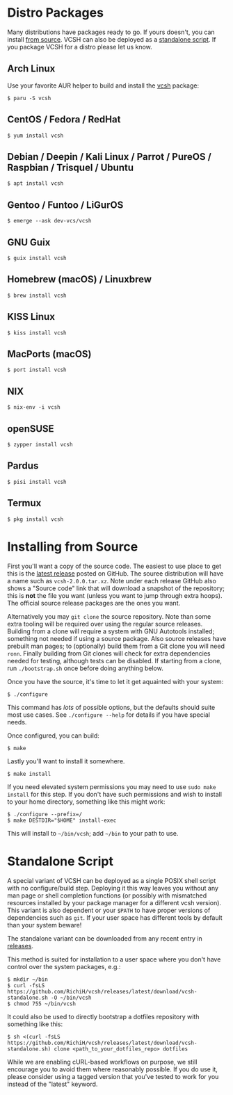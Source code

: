 # Distro Packages

Many distributions have packages ready to go.
If yours doesn't, you can install [from source](#installing-from-source).
VCSH can also be deployed as a [standalone script](#standalone-script).
If you package VCSH for a distro please let us know.

## Arch Linux

Use your favorite AUR helper to build and install the [vcsh](https://aur.archlinux.org/packages/vcsh) package:

```console
$ paru -S vcsh
```

## CentOS / Fedora / RedHat

```console
$ yum install vcsh
```

## Debian / Deepin / Kali Linux / Parrot / PureOS / Raspbian / Trisquel / Ubuntu

```console
$ apt install vcsh
```

## Gentoo / Funtoo / LiGurOS

```console
$ emerge --ask dev-vcs/vcsh
```

## GNU Guix

```console
$ guix install vcsh
```

## Homebrew (macOS) / Linuxbrew

```console
$ brew install vcsh
```

## KISS Linux

```console
$ kiss install vcsh
```

## MacPorts (macOS)

```console
$ port install vcsh
```

## NIX

```console
$ nix-env -i vcsh
```

## openSUSE

```console
$ zypper install vcsh
```

## Pardus

```console
$ pisi install vcsh
```

## Termux

```console
$ pkg install vcsh
```

# Installing from Source

First you'll want a copy of the source code.
The easiest to use place to get this is the [latest release](https://github.com/RichiH/vcsh/releases/latest) posted on GitHub.
The souree distribution will have a name such as `vcsh-2.0.0.tar.xz`.
Note under each release GitHub also shows a "Source code" link that will download a snapshot of the repository; this is **not** the file you want (unless you want to jump through extra hoops).
The official source release packages are the ones you want.

Alternatively you may `git clone` the source repository.
Note than some extra tooling will be required over using the regular source releases.
Building from a clone will require a system with GNU Autotools installed; something not needed if using a source package.
Also source releases have prebuilt man pages; to (optionally) build them from a Git clone you will need `ronn`.
Finally building from Git clones will check for extra dependencies needed for testing, although tests can be disabled.
If starting from a clone, run `./bootstrap.sh` once before doing anything below.

Once you have the source, it's time to let it get aquainted with your system:

```console
$ ./configure
```

This command has *lots* of possible options, but the defaults should suite most use cases.
See `./configure --help` for details if you have special needs.

Once configured, you can build:

```console
$ make
```

Lastly you'll want to install it somewhere.

```console
$ make install
```

If you need elevated system permissions you may need to use `sudo make install` for this step.
If you don't have such permissions and wish to install to your home directory, something like this might work:

```console
$ ./configure --prefix=/
$ make DESTDIR="$HOME" install-exec
```

This will install to `~/bin/vcsh`; add `~/bin` to your path to use.

# Standalone Script

A special variant of VCSH can be deployed as a single POSIX shell script with no configure/build step.
Deploying it this way leaves you without any man page or shell completion functions (or possibly with mismatched resources installed by your package manager for a different vcsh version).
This variant is also dependent or your `$PATH` to have proper versions of dependencies such as `git`.
If your user space has different tools by default than your system beware!

The standalone variant can be downloaded from any recent entry in [releases](https://github.com/RichiH/vcsh/releases).

This method is suited for installation to a user space where you don't have control over the system packages, e.g.:

```console
$ mkdir ~/bin
$ curl -fsLS https://github.com/RichiH/vcsh/releases/latest/download/vcsh-standalone.sh -O ~/bin/vcsh
$ chmod 755 ~/bin/vcsh
```

It could also be used to directly bootstrap a dotfiles repository with something like this:

```console
$ sh <(curl -fsLS https://github.com/RichiH/vcsh/releases/latest/download/vcsh-standalone.sh) clone <path_to_your_dotfiles_repo> dotfiles
```

While we are enabling cURL-based workflows on purpose, we still encourage you to avoid them where reasonably possible. If you do use it, please consider using a tagged version that you've tested to work for you instead of the "latest" keyword.

[1]: http://rtomayko.github.io/ronn/
